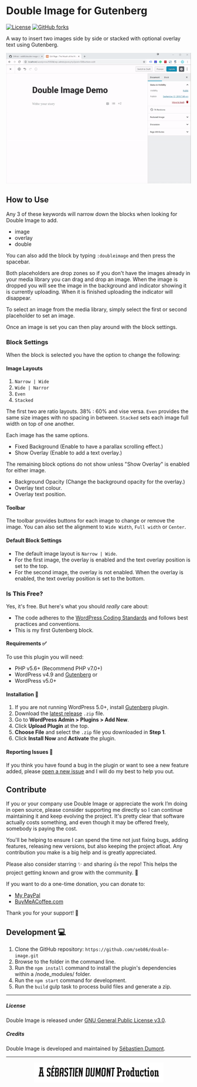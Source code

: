 # Double Image for Gutenberg

[![License](https://img.shields.io/badge/license-GPL--3.0%2B-red.svg)](https://github.com/seb86/double-image/blob/master/license.txt)
[![GitHub forks](https://img.shields.io/github/forks/seb86/double-image.svg?style=flat)](https://github.com/seb86/double-image/network)

A way to insert two images side by side or stacked with optional overlay text using Gutenberg.

<p align="center">
	<img src="https://raw.githubusercontent.com/seb86/double-image/master/demo.gif" alt="Double Image Demo" />
</p>

## How to Use

Any 3 of these keywords will narrow down the blocks when looking for Double Image to add.

* image
* overlay
* double

You can also add the block by typing `:doubleimage` and then press the spacebar.

Both placeholders are drop zones so if you don't have the images already in your media library you can drag and drop an image. When the image is dropped you will see the image in the background and indicator showing it is currently uploading. When it is finished uploading the indicator will disappear.

To select an image from the media library, simply select the first or second placeholder to set an image.

Once an image is set you can then play around with the block settings.

### Block Settings

When the block is selected you have the option to change the following:

#### Image Layouts
1. `Narrow | Wide`
2. `Wide | Narror`
3. `Even`
4. `Stacked`

The first two are ratio layouts. 38% : 60% and vise versa. `Even` provides the same size images with no spacing in between. `Stacked` sets each image full width on top of one another.

Each image has the same options.
* Fixed Background (Enable to have a parallax scrolling effect.)
* Show Overlay (Enable to add a text overlay.)

The remaining block options do not show unless "Show Overlay" is enabled for either image.

* Background Opacity (Change the background opacity for the overlay.)
* Overlay text colour.
* Overlay text position.


#### Toolbar
The toolbar provides buttons for each image to change or remove the image. You can also set the alignment to `Wide Width`, `Full width` or `Center`.


#### Default Block Settings
* The default image layout is `Narrow | Wide`.
* For the first image, the overlay is enabled and the text overlay position is set to the top.
* For the second image, the overlay is not enabled. When the overlay is enabled, the text overlay position is set to the bottom.


### Is This Free?

Yes, it's free. But here's what you should _really_ care about:

* The code adheres to the [WordPress Coding Standards](https://codex.wordpress.org/WordPress_Coding_Standards) and follows best practices and conventions.
* This is my first Gutenberg block.


#### Requirements ✅

To use this plugin you will need:

* PHP v5.6+ (Recommend PHP v7.0+)
* WordPress v4.9 and [Gutenberg](https://wordpress.org/plugins/gutenberg/) or
* WordPress v5.0+


#### Installation 💽

1. If you are not running WordPress 5.0+, install [Gutenberg](https://wordpress.org/plugins/gutenberg/) plugin.
2. Download the [latest release](https://github.com/seb86/double-image/releases) `.zip` file.
3. Go to **WordPress Admin > Plugins > Add New**.
4. Click **Upload Plugin** at the top.
5. **Choose File** and select the `.zip` file you downloaded in **Step 1**.
6. Click **Install Now** and **Activate** the plugin.


#### Reporting Issues 📝

If you think you have found a bug in the plugin or want to see a new feature added, please [open a new issue](https://github.com/seb86/double-image/issues/new) and I will do my best to help you out.


## Contribute

If you or your company use Double Image or appreciate the work I’m doing in open source, please consider supporting me directly so I can continue maintaining it and keep evolving the project. It's pretty clear that software actually costs something, and even though it may be offered freely, somebody is paying the cost.

You'll be helping to ensure I can spend the time not just fixing bugs, adding features, releasing new versions, but also keeping the project afloat. Any contribution you make is a big help and is greatly appreciated.

Please also consider starring ✨ and sharing 👍 the repo! This helps the project getting known and grow with the community. 🙏

If you want to do a one-time donation, you can donate to:
- [My PayPal](https://www.paypal.me/codebreaker)
- [BuyMeACoffee.com](https://www.buymeacoffee.com/sebastien)

Thank you for your support! 🙌


## Development 💻

1. Clone the GitHub repository: `https://github.com/seb86/double-image.git`
2. Browse to the folder in the command line.
3. Run the `npm install` command to install the plugin's dependencies within a /node_modules/ folder.
4. Run the `npm start` command for development.
5. Run the `build` gulp task to process build files and generate a zip.


---


##### License

Double Image is released under [GNU General Public License v3.0](http://www.gnu.org/licenses/gpl-3.0.html).


##### Credits

Double Image is developed and maintained by [Sébastien Dumont](https://sebastiendumont.com/about/).

---

<p align="center">
	<img src="https://raw.githubusercontent.com/seb86/my-open-source-readme-template/master/a-sebastien-dumont-production.png" width="353">
</p>
